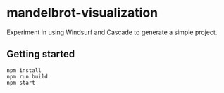 # mandelbrot-visualization

Experiment in using Windsurf and Cascade to generate a simple project.

## Getting started

```
npm install
npm run build
npm start
```
